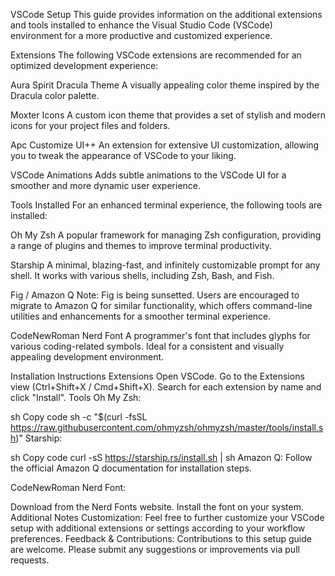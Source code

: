 VSCode Setup
This guide provides information on the additional extensions and tools installed to enhance the Visual Studio Code (VSCode) environment for a more productive and customized experience.

Extensions
The following VSCode extensions are recommended for an optimized development experience:

Aura Spirit Dracula Theme
A visually appealing color theme inspired by the Dracula color palette.

Moxter Icons
A custom icon theme that provides a set of stylish and modern icons for your project files and folders.

Apc Customize UI++
An extension for extensive UI customization, allowing you to tweak the appearance of VSCode to your liking.

VSCode Animations
Adds subtle animations to the VSCode UI for a smoother and more dynamic user experience.

Tools Installed
For an enhanced terminal experience, the following tools are installed:

Oh My Zsh
A popular framework for managing Zsh configuration, providing a range of plugins and themes to improve terminal productivity.

Starship
A minimal, blazing-fast, and infinitely customizable prompt for any shell. It works with various shells, including Zsh, Bash, and Fish.

Fig / Amazon Q
Note: Fig is being sunsetted. Users are encouraged to migrate to Amazon Q for similar functionality, which offers command-line utilities and enhancements for a smoother terminal experience.

CodeNewRoman Nerd Font
A programmer's font that includes glyphs for various coding-related symbols. Ideal for a consistent and visually appealing development environment.

Installation Instructions
Extensions
Open VSCode.
Go to the Extensions view (Ctrl+Shift+X / Cmd+Shift+X).
Search for each extension by name and click "Install".
Tools
Oh My Zsh:

sh
Copy code
sh -c "$(curl -fsSL https://raw.githubusercontent.com/ohmyzsh/ohmyzsh/master/tools/install.sh)"
Starship:

sh
Copy code
curl -sS https://starship.rs/install.sh | sh
Amazon Q:
Follow the official Amazon Q documentation for installation steps.

CodeNewRoman Nerd Font:

Download from the Nerd Fonts website.
Install the font on your system.
Additional Notes
Customization: Feel free to further customize your VSCode setup with additional extensions or settings according to your workflow preferences.
Feedback & Contributions: Contributions to this setup guide are welcome. Please submit any suggestions or improvements via pull requests.
